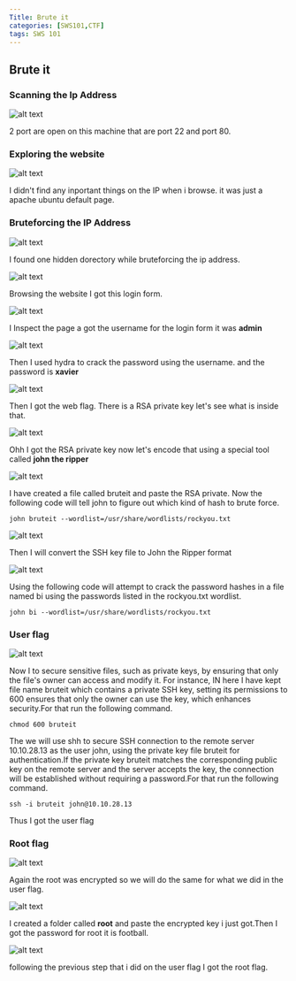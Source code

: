 ```yaml
---
Title: Brute it 
categories: [SWS101,CTF]
tags: SWS 101
---
```


## Brute it 

### Scanning the Ip Address 

![alt text](<../Image/CTF/brute_it/Screenshot 2024-06-11 at 6.34.56 PM.png>)

2 port are open on this machine that are port 22 and port 80.

### Exploring the website 

![alt text](<../Image/CTF/brute_it/Screenshot 2024-06-11 at 6.35.23 PM.png>) 

I didn't find any inportant things on the IP when i browse. it was just a apache ubuntu default page.

### Bruteforcing the IP Address 

![alt text](<../Image/CTF/brute_it/Screenshot 2024-06-11 at 6.38.23 PM.png>) 

I found one hidden dorectory while bruteforcing the ip address.

![alt text](<../Image/CTF/brute_it/Screenshot 2024-06-11 at 6.38.53 PM.png>)

Browsing the website I got this login form.

![alt text](<../Image/CTF/brute_it/Screenshot 2024-06-11 at 6.39.28 PM.png>)

I Inspect the page a got the username for the login form it was **admin**

![alt text](<../Image/CTF/brute_it/Screenshot 2024-06-11 at 8.28.31 PM.png>)

Then I used hydra to crack the password using the username. and the password is **xavier**

![alt text](<../Image/CTF/brute_it/Screenshot 2024-06-11 at 8.31.27 PM.png>)

Then I got the web flag. There is a RSA private key let's see what is inside that.

![alt text](<../Image/CTF/brute_it/Screenshot 2024-06-11 at 8.34.57 PM.png>)

Ohh I got the RSA private key now let's encode that using a special tool called **john the ripper**

![alt text](<../Image/CTF/brute_it/Screenshot 2024-06-11 at 8.03.40 PM.png>) 

I have created a file called bruteit and paste the RSA private. Now the following code will tell john to figure out which kind of hash to brute force.

    john bruteit --wordlist=/usr/share/wordlists/rockyou.txt

![alt text](<../Image/CTF/brute_it/Screenshot 2024-06-11 at 8.46.18 PM.png>)

Then I will convert the SSH key file to John the Ripper format

![alt text](<../Image/CTF/brute_it/Screenshot 2024-06-11 at 8.04.14 PM.png>) 

Using the following code will attempt to crack the password hashes in a file named bi using the passwords listed in the rockyou.txt wordlist.

    john bi --wordlist=/usr/share/wordlists/rockyou.txt 

### User flag

![alt text](<../Image/CTF/brute_it/Screenshot 2024-06-11 at 8.05.11 PM.png>) 

Now I to secure sensitive files, such as private keys, by ensuring that only the file's owner can access and modify it. For instance, IN here I have kept file name bruteit which contains a private SSH key, setting its permissions to 600 ensures that only the owner can use the key, which enhances security.For that run the following command.

    chmod 600 bruteit 

The we will use shh to secure SSH connection to the remote server 10.10.28.13 as the user john, using the private key file bruteit for authentication.If the private key bruteit matches the corresponding public key on the remote server and the server accepts the key, the connection will be established without requiring a password.For that run the following command.

    ssh -i bruteit john@10.10.28.13

Thus I got the user flag

### Root flag 

![alt text](<../Image/CTF/brute_it/Screenshot 2024-06-11 at 9.04.15 PM.png>)

Again the root was encrypted so we will do the same for what we did in the user flag.

![alt text](<../Image/CTF/brute_it/Screenshot 2024-06-11 at 8.06.01 PM.png>)

I created a folder called **root** and paste the encrypted key i just got.Then I  got the password for root it is football.

![alt text](<../Image/CTF/brute_it/Screenshot 2024-06-11 at 8.06.17 PM.png>)

following the previous step that i did on the user flag I got the root flag.
